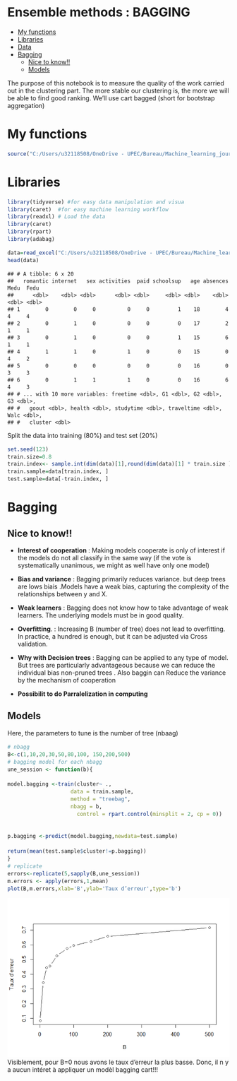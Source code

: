Ensemble methods : BAGGING
================

-   [My functions](#my-functions)
-   [Libraries](#libraries)
-   [Data](#data)
-   [Bagging](#bagging)
    -   [Nice to know!!](#nice-to-know)
    -   [Models](#models)

The purpose of this notebook is to measure the quality of the work
carried out in the clustering part. The more stable our clustering is,
the more we will be able to find good ranking. We’ll use cart bagged
(short for bootstrap aggregation)

# My functions

``` r
source("C:/Users/u32118508/OneDrive - UPEC/Bureau/Machine_learning_journey/Machine_learning_journey/00_functions_multiclass.R")
```



# Libraries

``` r
library(tidyverse) #for easy data manipulation and visua
library(caret)  #for easy machine learning workflow
library(readxl) # Load the data
library(caret)
library(rpart)
library(adabag)
```

``` r
data=read_excel("C:/Users/u32118508/OneDrive - UPEC/Bureau/Machine_learning_journey/Machine_learning_journey/OUTPUT/output_tp1.xlsx")
head(data)
```

    ## # A tibble: 6 x 20
    ##   romantic internet   sex activities  paid schoolsup   age absences  Medu  Fedu
    ##      <dbl>    <dbl> <dbl>      <dbl> <dbl>     <dbl> <dbl>    <dbl> <dbl> <dbl>
    ## 1        0        0     0          0     0         1    18        4     4     4
    ## 2        0        1     0          0     0         0    17        2     1     1
    ## 3        0        1     0          0     0         1    15        6     1     1
    ## 4        1        1     0          1     0         0    15        0     4     2
    ## 5        0        0     0          0     0         0    16        0     3     3
    ## 6        0        1     1          1     0         0    16        6     4     3
    ## # ... with 10 more variables: freetime <dbl>, G1 <dbl>, G2 <dbl>, G3 <dbl>,
    ## #   goout <dbl>, health <dbl>, studytime <dbl>, traveltime <dbl>, Walc <dbl>,
    ## #   cluster <dbl>

Split the data into training (80%) and test set (20%)

``` r
set.seed(123)
train.size=0.8
train.index<- sample.int(dim(data)[1],round(dim(data)[1] * train.size ))
train.sample=data[train.index, ]
test.sample=data[-train.index, ]
```

# Bagging

## Nice to know!!

-   **Interest of cooperation** : Making models cooperate is only of
    interest if the models do not all classify in the same way (if the
    vote is systematically unanimous, we might as well have only one
    model)

-   **Bias and variance** : Bagging primarily reduces variance. but deep
    trees are lows biais .Models have a weak bias, capturing the
    complexity of the relationships between y and X.

-   **Weak learners** : Bagging does not know how to take advantage of
    weak learners. The underlying models must be in good quality.

-   **Overfitting**. : Increasing B (number of tree) does not lead to
    overfitting. In practice, a hundred is enough, but it can be
    adjusted via Cross validation.

-   **Why with Decision trees** : Bagging can be applied to any type of
    model. But trees are particularly advantageous because we can reduce
    the individual bias non-pruned trees . Also baggin can Reduce the
    variance by the mechanism of cooperation

-   **Possibilit to do Parralelization in computing**

## Models

Here, the parameters to tune is the number of tree (nbaag)

``` r
# nbagg
B<-c(1,10,20,30,50,80,100, 150,200,500)
# bagging model for each nbagg
une_session <- function(b){ 
  
model.bagging <-train(cluster~ .,
                    data = train.sample, 
                    method = "treebag",
                    nbagg = b,  
                      control = rpart.control(minsplit = 2, cp = 0))


p.bagging <-predict(model.bagging,newdata=test.sample)

return(mean(test.sample$cluster!=p.bagging)) 
}
# replicate 
errors<-replicate(5,sapply(B,une_session)) 
m.errors <- apply(errors,1,mean)
plot(B,m.errors,xlab='B',ylab='Taux d’erreur',type='b')
```

![](06_Bagging_files/figure-gfm/unnamed-chunk-5-1.png)<!-- -->
Visiblement, pour B=0 nous avons le taux d’erreur la plus basse. Donc,
il n y a aucun intéret à appliquer un modèl bagging cart!!!
